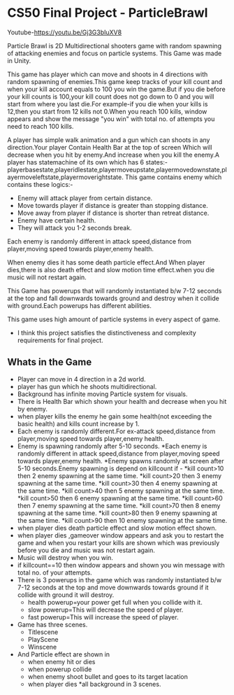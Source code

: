  # CS50 Final Project - ParticleBrawl
Youtube-https://youtu.be/Gj3G3bIuXV8

Particle Brawl  is 2D Multidirectional shooters game with random spawning of attacking enemies and focus on particle systems.
This Game was made in Unity.

This game has player which can move and shoots in 4 directions with random spawning of enemies.This game keep tracks of your kill count and when your kill account equals to 100 you win the game.But if you die before your kill counts is 100,your kill count does not go down to 0 and you will start from where you last die.For example-if you die when your kills is 12,then you start from 12 kills not 0.When you reach 100 kills, window  appears and show the message "you win" with total no. of attempts you need to reach 100 kills.

A player has simple walk animation and a gun which can shoots in any direction.Your player Contain Health Bar at the top of screen Which will decrease when you hit by enemy.And increase when you kill the enemy.A player has statemachine of its own which has 6 states:-playerbasestate,playeridlestate,playermoveupstate,playermovedownstate,playermoveleftstate,playermoverightstate.
This game contains enemy which contains these logics:-
 * Enemy will attack player from certain distance. 
 * Move towards player if distance is greater than stopping distance.
 * Move away from player if distance is shorter than retreat distance.
 * Enemy have certain health.
 * They will attack you 1-2 seconds break. 
 
Each enemy is randomly different in attack speed,distance from player,moving speed towards player,enemy health.

When enemy dies it has some death particle effect.And When player dies,there is also death effect and slow motion time effect.when you die music will not restart again.

This Game  has powerups that will randomly instantiated b/w 7-12 seconds at the top and  fall downwards towards ground and destroy when it collide with ground.Each powerups has different abilities.

This game uses high amount of particle systems in every aspect of game.

* I think  this project satisfies the distinctiveness and complexity requirements for final project.

## Whats in the Game
* Player can move in 4 direction in a 2d world.
* player has gun which he shoots multidirectional.
* Background has infinite moving Particle system for visuals.
* There is Health Bar which shown your health and decrease when you hit  by enemy.
* when player kills the enemy  he gain some health(not exceeding the basic health) and kills count increase by 1.
* Each enemy is randomly different.For ex-attack speed,distance from player,moving speed towards player,enemy health.
* Enemy is spawning randomly after 5-10 seconds.
*Each enemy is randomly different in attack speed,distance from player,moving speed towards player,enemy health.
*Enemy spawns randomly at screen after 5-10 seconds.Enemy spawning is depend on killcount if - 
 *kill count>10 then 2 enemy spawning at the same time.
 *kill count>20 then 3 enemy spawning at the same time.
 *kill count>30 then 4 enemy spawning at the same time.
 *kill count>40 then 5 enemy spawning at the same time.
 *kill count>50 then 6 enemy spawning at the same time.
 *kill count>60 then 7 enemy spawning at the same time.
 *kill count>70 then 8 enemy spawning at the same time.
 *kill count>80 then 9 enemy spawning at the same time.
 *kill count>90 then 10 enemy spawning at the same time.
* when player dies death particle effect  and slow motion effect shown.
* when player dies ,gameover window appears and ask you to restart the game and when you restart your kills are shown which was previously before you die and music was not restart again.
* Music will destroy when you win.
* if killcount==10 then window appears and shown you win message with total no. of your attempts.
* There is 3 powerups in the game which was randomly instantiated b/w 7-12 seconds at the top and move downwards towards ground if it collide with ground it will destroy.
   * health powerup=your power get full when you collide with it.
   * slow powerup=This will decrease the speed of player.
   * fast powerup=This will increase the speed of player.  
* Game has three scenes.
   * Titlescene
   *  PlayScene
   * Winscene
* And Particle effect are shown in
   * when enemy hit or dies
   * when powerup collide
   * when enemy shoot bullet and goes to its target lacation
   * when player dies
   *all background in 3 scenes.
